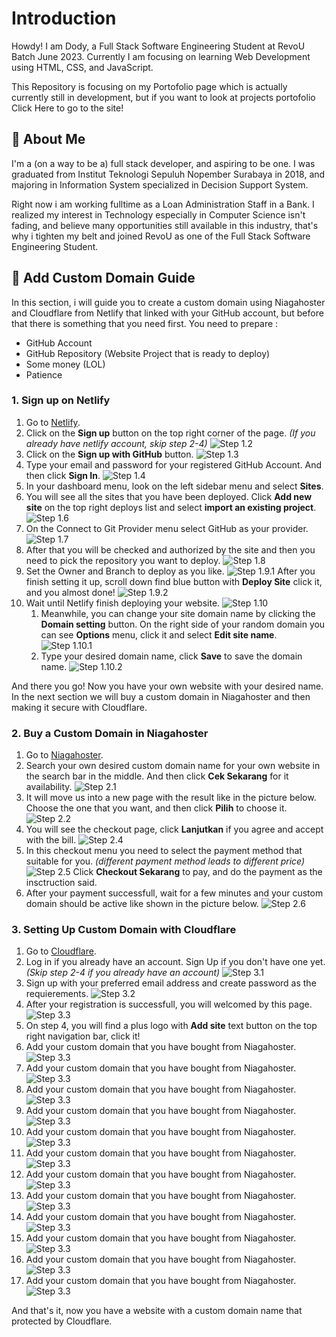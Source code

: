
# Introduction

Howdy! I am Dody, a Full Stack Software Engineering Student at RevoU Batch June 2023. Currently I am focusing on learning Web Development using HTML, CSS, and JavaScript.

This Repository is focusing on my Portofolio page which is actually currently still in development, but if you want to look at projects portofolio Click Here to go to the site!


## 🚀 About Me
I'm a (on a way to be a) full stack developer, and aspiring to be one. I was graduated from Institut Teknologi Sepuluh Nopember Surabaya in 2018, and majoring in Information System specialized in Decision Support System.

Right now i am working fulltime as a Loan Administration Staff in a Bank. I realized my interest in Technology especially in Computer Science isn't fading, and believe many opportunities still available in this industry, that's why i tighten my belt and joined RevoU as one of the Full Stack Software Engineering Student. 


## 📖 Add Custom Domain Guide
In this section, i will guide you to create a custom domain using Niagahoster and Cloudflare from Netlify that linked with your GitHub account, but before that there is something that you need first.
You need to prepare :
- GitHub Account 
- GitHub Repository (Website Project that is ready to deploy)
- Some money (LOL)
- Patience 

### 1. Sign up on Netlify
1. Go to [Netlify](https://www.netlify.com/).
2. Click on the **Sign up** button on the top right corner of the page. *(If you already have netlify account, skip step 2-4)*
![Step 1.2](/week-4-hartantodody/readme-img/Screenshot%202023-07-07%20224715.png)
3. Click on the **Sign up with GitHub** button.
![Step 1.3](/week-4-hartantodody/readme-img/Screenshot%202023-07-07%20225112.png)
4. Type your email and password for your registered GitHub Account. And then click **Sign In**.
![Step 1.4](/week-4-hartantodody/readme-img/Screenshot%202023-07-07%20225906.png)
5. In your dashboard menu, look on the left sidebar menu and select **Sites**.
6. You will see all the sites that you have been deployed. Click **Add new site** on the top right deploys list and select **import an existing project**.
![Step 1.6](/week-4-hartantodody/readme-img/Screenshot%202023-07-07%20230428.png)
7. On the Connect to Git Provider menu select GitHub as your provider.
![Step 1.7](/week-4-hartantodody/readme-img/Screenshot%202023-07-07%20230657.png)
8. After that you will be checked and authorized by the site and then you need to pick the repository you want to deploy.
![Step 1.8](/week-4-hartantodody/readme-img/Screenshot%202023-07-07%20230947.png)
9. Set the Owner and Branch to deploy as you like. 
![Step 1.9.1](/week-4-hartantodody/readme-img/Screenshot%202023-07-07%20231322.png)
After you finish setting it up, scroll down find blue button with **Deploy Site** click it, and you almost done!
![Step 1.9.2](/week-4-hartantodody/readme-img/Screenshot%202023-07-07%20231335.png)
10. Wait until Netlify finish deploying your website.
![Step 1.10](/week-4-hartantodody/readme-img/Screenshot%202023-07-07%20232040.png)
    1. Meanwhile, you can change your site domain name by clicking the **Domain setting** button. On the right side of your random domain you can see **Options** menu, click it and select **Edit site name**.
    ![Step 1.10.1](/week-4-hartantodody/readme-img/Screenshot%202023-07-07%20232122.png)
    2. Type your desired domain name, click **Save** to save the domain name.
    ![Step 1.10.2](/week-4-hartantodody/readme-img/Screenshot%202023-07-07%20232228.png)

And there you go! Now you have your own website with your desired name. In the next section we will buy a custom domain in Niagahoster and then making it secure with Cloudflare.

### 2. Buy a Custom Domain in Niagahoster
1. Go to [Niagahoster](https://www.niagahoster.co.id/).
2. Search your own desired custom domain name for your own website in the search bar in the middle. And then click **Cek Sekarang** for it availability.
![Step 2.1](/week-4-hartantodody/readme-img/1.PNG)
3. It will move us into a new page with the result like in the picture below. Choose the one that you want, and then click **Pilih** to choose it.
![Step 2.2](/week-4-hartantodody/readme-img/2.PNG)
4. You will see the checkout page, click **Lanjutkan** if you agree and accept with the bill.
![Step 2.4](/week-4-hartantodody/readme-img/3.PNG)
5. In this checkout menu you need to select the payment method that suitable for you. *(different payment method leads to different price)*
![Step 2.5](/week-4-hartantodody/readme-img/4.PNG)
Click **Checkout Sekarang** to pay, and do the payment as the insctruction said.
6. After your payment successfull, wait for a few minutes and your custom domain should be active like shown in the picture below.
![Step 2.6](/week-4-hartantodody/readme-img/5.PNG)

### 3. Setting Up Custom Domain with Cloudflare
1. Go to [Cloudflare](https://dash.cloudflare.com/).
2. Log in if you already have an account. Sign Up if you don't have one yet. *(Skip step 2-4 if you already have an account)*
![Step 3.1](/week-4-hartantodody/readme-img/6.PNG)
3. Sign up with your preferred email address and create password as the requierements.
![Step 3.2](/week-4-hartantodody/readme-img/7.PNG)
4. After your registration is successfull, you will welcomed by this page.
![Step 3.3](/week-4-hartantodody/readme-img/8.PNG)
5. On step 4, you will find a plus logo with **Add site** text button on the top right navigation bar, click it!
6. Add your custom domain that you have bought from Niagahoster.
![Step 3.3](/week-4-hartantodody/readme-img/11.png)
7. Add your custom domain that you have bought from Niagahoster.
![Step 3.3](/week-4-hartantodody/readme-img/12.png)
8. Add your custom domain that you have bought from Niagahoster.
![Step 3.3](/week-4-hartantodody/readme-img/13.png)
9. Add your custom domain that you have bought from Niagahoster.
![Step 3.3](/week-4-hartantodody/readme-img/14.png)
10. Add your custom domain that you have bought from Niagahoster.
![Step 3.3](/week-4-hartantodody/readme-img/15.png)
11. Add your custom domain that you have bought from Niagahoster.
![Step 3.3](/week-4-hartantodody/readme-img/16.png)
12. Add your custom domain that you have bought from Niagahoster.
![Step 3.3](/week-4-hartantodody/readme-img/17.png)
13. Add your custom domain that you have bought from Niagahoster.
![Step 3.3](/week-4-hartantodody/readme-img/18.png)
14. Add your custom domain that you have bought from Niagahoster.
![Step 3.3](/week-4-hartantodody/readme-img/19.png)
17. Add your custom domain that you have bought from Niagahoster.
![Step 3.3](/week-4-hartantodody/readme-img/20.png)
18. Add your custom domain that you have bought from Niagahoster.
![Step 3.3](/week-4-hartantodody/readme-img/21.png)
19. Add your custom domain that you have bought from Niagahoster.
![Step 3.3](/week-4-hartantodody/readme-img/22.png)

And that's it, now you have a website with a custom domain name that protected by Cloudflare.